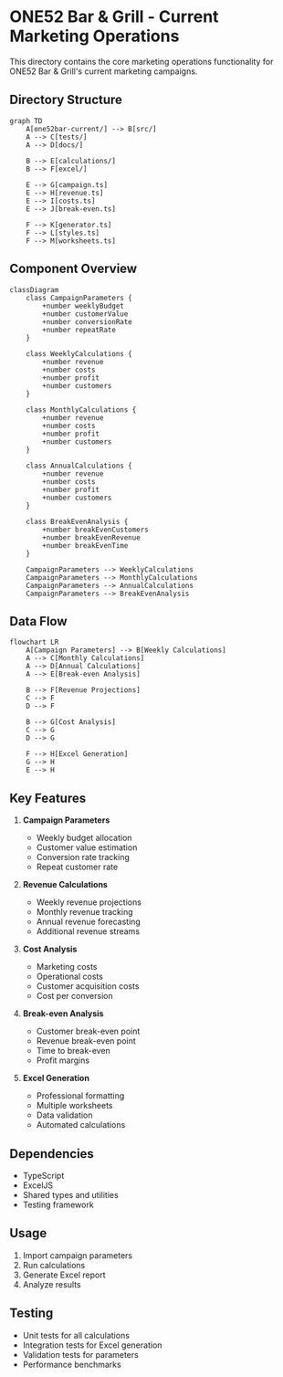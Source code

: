 # ONE52 Bar & Grill - Current Marketing Operations

This directory contains the core marketing operations functionality for ONE52 Bar & Grill's current marketing campaigns.

## Directory Structure

```mermaid
graph TD
    A[one52bar-current/] --> B[src/]
    A --> C[tests/]
    A --> D[docs/]
    
    B --> E[calculations/]
    B --> F[excel/]
    
    E --> G[campaign.ts]
    E --> H[revenue.ts]
    E --> I[costs.ts]
    E --> J[break-even.ts]
    
    F --> K[generator.ts]
    F --> L[styles.ts]
    F --> M[worksheets.ts]
```

## Component Overview

```mermaid
classDiagram
    class CampaignParameters {
        +number weeklyBudget
        +number customerValue
        +number conversionRate
        +number repeatRate
    }
    
    class WeeklyCalculations {
        +number revenue
        +number costs
        +number profit
        +number customers
    }
    
    class MonthlyCalculations {
        +number revenue
        +number costs
        +number profit
        +number customers
    }
    
    class AnnualCalculations {
        +number revenue
        +number costs
        +number profit
        +number customers
    }
    
    class BreakEvenAnalysis {
        +number breakEvenCustomers
        +number breakEvenRevenue
        +number breakEvenTime
    }
    
    CampaignParameters --> WeeklyCalculations
    CampaignParameters --> MonthlyCalculations
    CampaignParameters --> AnnualCalculations
    CampaignParameters --> BreakEvenAnalysis
```

## Data Flow

```mermaid
flowchart LR
    A[Campaign Parameters] --> B[Weekly Calculations]
    A --> C[Monthly Calculations]
    A --> D[Annual Calculations]
    A --> E[Break-even Analysis]
    
    B --> F[Revenue Projections]
    C --> F
    D --> F
    
    B --> G[Cost Analysis]
    C --> G
    D --> G
    
    F --> H[Excel Generation]
    G --> H
    E --> H
```

## Key Features

1. **Campaign Parameters**
   - Weekly budget allocation
   - Customer value estimation
   - Conversion rate tracking
   - Repeat customer rate

2. **Revenue Calculations**
   - Weekly revenue projections
   - Monthly revenue tracking
   - Annual revenue forecasting
   - Additional revenue streams

3. **Cost Analysis**
   - Marketing costs
   - Operational costs
   - Customer acquisition costs
   - Cost per conversion

4. **Break-even Analysis**
   - Customer break-even point
   - Revenue break-even point
   - Time to break-even
   - Profit margins

5. **Excel Generation**
   - Professional formatting
   - Multiple worksheets
   - Data validation
   - Automated calculations

## Dependencies

- TypeScript
- ExcelJS
- Shared types and utilities
- Testing framework

## Usage

1. Import campaign parameters
2. Run calculations
3. Generate Excel report
4. Analyze results

## Testing

- Unit tests for all calculations
- Integration tests for Excel generation
- Validation tests for parameters
- Performance benchmarks 